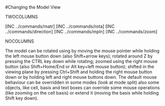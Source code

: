 #Changing the Model View

TWOCOLUMNS

[INC ../commands/matr]
[INC ../commands/rota]
[INC ../commands/direction]
[INC ../commands/mpln]
[INC ../commands/zoom]

NOCOLUMNS

The model can be rotated using by moving the mouse pointer while holding the left mouse button down (also Shift+arrow keys); rotated around Z by pressing the CTRL key down while rotating; zoomed using the right mouse button (also Shift+Home/End or Alt key+left mouse button); shifted in the viewing plane by pressing Ctrl+Shift and holding the right mouse button down or by holding left and right mouse buttons down. The default mouse behaviour can be overridden in some modes (look at mode split) also some objects, like cell, basis and text boxes can override some mouse operations (like zooming on the cell basis) or extend it (moving the basis while holding Shift key down).